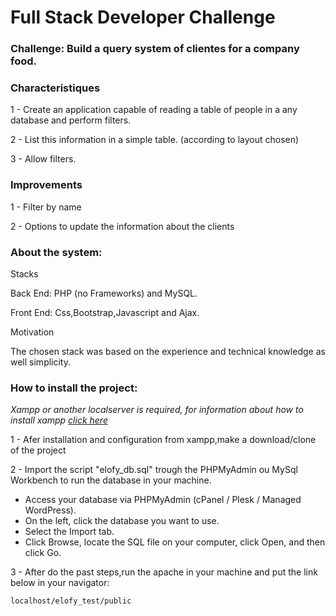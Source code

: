 <h1>Full Stack Developer Challenge</h1>

<h3>Challenge: Build a query system of clientes for a company food.</h3>

<h3>Characteristiques</h3>
  
1 - Create an application capable of reading a table of people in a any database and perform filters.
  
2 - List this information in a simple table. (according to layout chosen)

3 - Allow filters.

<h3>Improvements</h3>

1 - Filter by name

2 - Options to update the information about the clients

<h3>About the system:</h3>

<p>Stacks </p>

Back End: PHP (no Frameworks) and MySQL. 

Front End: Css,Bootstrap,Javascript and Ajax.

<p>Motivation </p>

The chosen stack was based on the experience and technical knowledge as well simplicity.

<h3>How to install the project:</h3>

*Xampp or another localserver is required, for information about how to install xampp <a href="https://gist.github.com/peterhurford/8602d9fb334baa71d983">click here*</a>

1 - Afer installation and configuration from xampp,make a download/clone of the project

2 - Import the script "elofy_db.sql" trough the PHPMyAdmin ou MySql Workbench to run the database in your machine. 

* Access your database via PHPMyAdmin (cPanel / Plesk / Managed WordPress).
* On the left, click the database you want to use.
* Select the Import tab.
* Click Browse, locate the SQL file on your computer, click Open, and then click Go.

3 - After do the past steps,run the apache in your machine and put the link below in your navigator:

`localhost/elofy_test/public`
